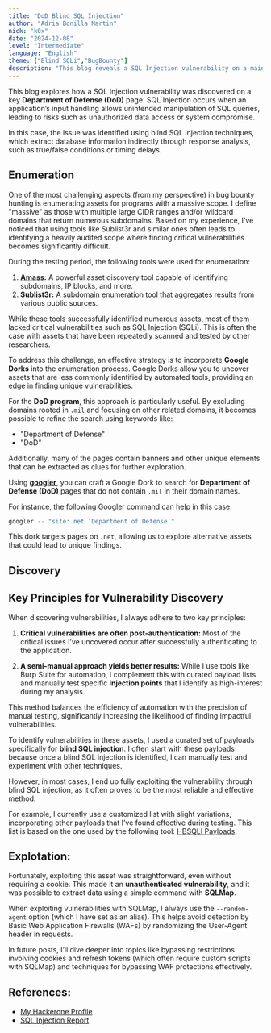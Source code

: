 ```yaml
---
title: "DoD Blind SQL Injection"
author: "Adria Bonilla Martin"
nick: "k0x"
date: "2024-12-08"
level: "Intermediate"
language: "English"
theme: ["Blind SQLi","BugBounty"]
description: "This blog reveals a SQL Injection vulnerability on a main DoD page, uncovered using enumeration, manual payloads, and SQLMap."
---
```


This blog explores how a SQL Injection vulnerability was discovered on a key **Department of Defense (DoD)** page. SQL Injection occurs when an application’s input handling allows unintended manipulation of SQL queries, leading to risks such as unauthorized data access or system compromise.

In this case, the issue was identified using blind SQL injection techniques, which extract database information indirectly through response analysis, such as true/false conditions or timing delays.

## **Enumeration**

One of the most challenging aspects (from my perspective) in bug bounty hunting is enumerating assets for programs with a massive scope. I define "massive" as those with multiple large CIDR ranges and/or wildcard domains that return numerous subdomains. Based on my experience, I’ve noticed that using tools like Sublist3r and similar ones often leads to identifying a heavily audited scope where finding critical vulnerabilities becomes significantly difficult.

During the testing period, the following tools were used for enumeration:

1. **[Amass](https://github.com/OWASP/Amass):** A powerful asset discovery tool capable of identifying subdomains, IP blocks, and more.
2. **[Sublist3r](https://github.com/aboul3la/Sublist3r):** A subdomain enumeration tool that aggregates results from various public sources.

While these tools successfully identified numerous assets, most of them lacked critical vulnerabilities such as SQL Injection (SQLi). This is often the case with assets that have been repeatedly scanned and tested by other researchers.

To address this challenge, an effective strategy is to incorporate **Google Dorks** into the enumeration process. Google Dorks allow you to uncover assets that are less commonly identified by automated tools, providing an edge in finding unique vulnerabilities.

For the **DoD program**, this approach is particularly useful. By excluding domains rooted in `.mil` and focusing on other related domains, it becomes possible to refine the search using keywords like:

- "Department of Defense"
- "DoD"

Additionally, many of the pages contain banners and other unique elements that can be extracted as clues for further exploration.

Using **[googler](https://github.com/jarun/googler)**, you can craft a Google Dork to search for **Department of Defense (DoD)** pages that do not contain `.mil` in their domain names. 

For instance, the following Googler command can help in this case:

```bash
googler -- "site:.net 'Department of Defense'"
```

This dork targets pages on `.net`, allowing us to explore alternative assets that could lead to unique findings.

## **Discovery**

## **Key Principles for Vulnerability Discovery**

When discovering vulnerabilities, I always adhere to two key principles:

1. **Critical vulnerabilities are often post-authentication:** Most of the critical issues I’ve uncovered occur after successfully authenticating to the application.  

2. **A semi-manual approach yields better results:** While I use tools like Burp Suite for automation, I complement this with curated payload lists and manually test specific **injection points** that I identify as high-interest during my analysis.  

This method balances the efficiency of automation with the precision of manual testing, significantly increasing the likelihood of finding impactful vulnerabilities.

To identify vulnerabilities in these assets, I used a curated set of payloads specifically for **blind SQL injection**. I often start with these payloads because once a blind SQL injection is identified, I can manually test and experiment with other techniques. 

However, in most cases, I end up fully exploiting the vulnerability through blind SQL injection, as it often proves to be the most reliable and effective method.

For example, I currently use a customized list with slight variations, incorporating other payloads that I’ve found effective during testing. This list is based on the one used by the following tool: [HBSQLI Payloads](https://github.com/SAPT01/HBSQLI/blob/main/payloads.txt).

## **Explotation:**

Fortunately, exploiting this asset was straightforward, even without requiring a cookie. This made it an **unauthenticated vulnerability**, and it was possible to extract data using a simple command with **SQLMap**.

When exploiting vulnerabilities with SQLMap, I always use the `--random-agent` option (which I have set as an alias). This helps avoid detection by Basic Web Application Firewalls (WAFs) by randomizing the User-Agent header in requests.

In future posts, I’ll dive deeper into topics like bypassing restrictions involving cookies and refresh tokens (which often require custom scripts with SQLMap) and techniques for bypassing WAF protections effectively.

## **References:**

- [My Hackerone Profile](https://hackerone.com/k0x)
- [SQL Injection Report](https://hackerone.com/reports/2737595)

<TwitterTweet tweetId="1870208692710478232" />
